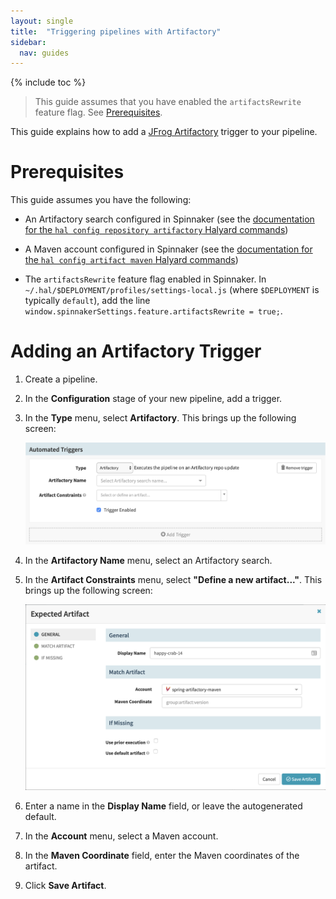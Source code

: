 ```yaml
---
layout: single
title:  "Triggering pipelines with Artifactory"
sidebar:
  nav: guides
---
```


{% include toc %}

> This guide assumes that you have enabled the `artifactsRewrite` feature flag.
> See [Prerequisites](#prerequisites).

This guide explains how to add a [JFrog
Artifactory](https://jfrog.com/artifactory/) trigger to your pipeline.

# Prerequisites

This guide assumes you have the following:

* An Artifactory search configured in Spinnaker (see the [documentation for the
  `hal config repository artifactory` Halyard
commands](/reference/halyard/commands/#hal-config-repository-artifactory))

* A Maven account configured in Spinnaker (see the [documentation for the `hal
  config artifact maven` Halyard
commands](/reference/halyard/commands/#hal-config-artifact-maven))

* The `artifactsRewrite` feature flag enabled in Spinnaker. In
  `~/.hal/$DEPLOYMENT/profiles/settings-local.js` (where `$DEPLOYMENT` is
  typically `default`), add the line
  `window.spinnakerSettings.feature.artifactsRewrite = true;`.

# Adding an Artifactory Trigger

1. Create a pipeline.

1. In the __Configuration__ stage of your new pipeline, add a trigger.

1. In the __Type__ menu, select __Artifactory__. This brings up the following
screen:

    ![](artifactory-trigger.png)

1. In the __Artifactory Name__ menu, select an Artifactory search.

1. In the __Artifact Constraints__ menu, select __"Define a new artifact..."__.
This brings up the following screen:

    ![](expected-artifact.png)

1. Enter a name in the __Display Name__ field, or leave the autogenerated
default.

1. In the __Account__ menu, select a Maven account.

1. In the __Maven Coordinate__ field, enter the Maven coordinates of the
artifact.

1. Click __Save Artifact__.

